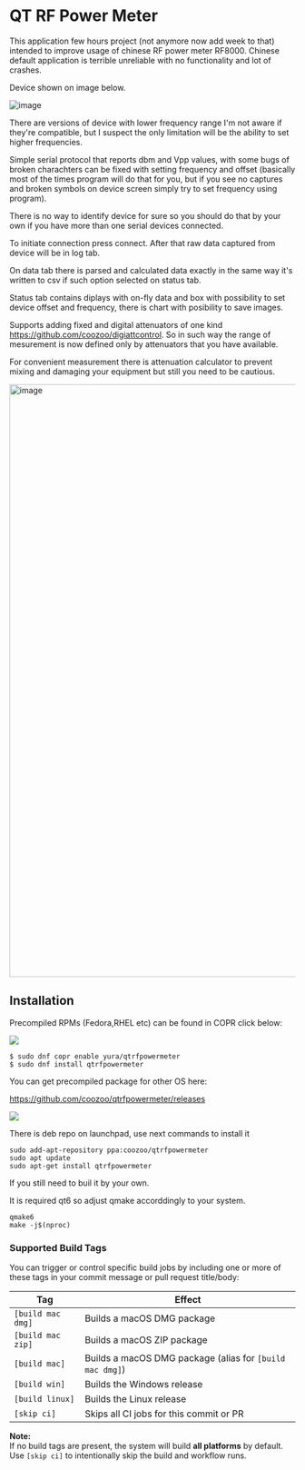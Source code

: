 # QT RF Power Meter
This application few hours project (not anymore now add week to that) intended to improve usage of chinese RF power meter RF8000. Chinese default application is terrible unreliable with no functionality and lot of crashes.

Device shown on image below.

![image](https://github.com/coozoo/qtrfpowermeter/assets/25594311/392a07ee-0ab3-42d0-b2da-7b5d18c994e4)


There are versions of device with lower frequency range I'm not aware if they're compatible, but I suspect the only limitation will be the ability to set higher frequencies.

Simple serial protocol that reports dbm and Vpp values, with some bugs of broken charachters can be fixed with setting frequency and offset (basically most of the times program will do that for you, but if you see no captures and broken symbols on device screen simply try to set frequency using program).

There is no way to identify device for sure so you should do that by your own if you have more than one serial devices connected.

To initiate connection press connect. After that raw data captured from device will be in log tab. 

On data tab there is parsed and calculated data exactly in the same way it's written to csv if such option selected on status tab.

Status tab contains diplays with on-fly data and box with possibility to set device offset and frequency, there is chart with posibility to save images.

Supports adding fixed and digital attenuators of one kind https://github.com/coozoo/digiattcontrol. So in such way the range of mesurement is now defined only by attenuators that you have available.

For convenient measurement there is attenuation calculator to prevent mixing and damaging your equipment but still you need to be cautious.


<img width="1919" height="1044" alt="image" src="https://github.com/user-attachments/assets/8f672b0a-70af-47a0-99fd-940c8c621d2a" />


## Installation

Precompiled RPMs (Fedora,RHEL etc) can be found in COPR click below:

[<img src="https://copr.fedorainfracloud.org/coprs/yura/qtrfpowermeter/package/qtrfpowermeter/status_image/last_build.png"></img>](https://copr.fedorainfracloud.org/coprs/yura/qtrfpowermeter/)

```
$ sudo dnf copr enable yura/qtrfpowermeter
$ sudo dnf install qtrfpowermeter
```

You can get precompiled package for other OS here:

https://github.com/coozoo/qtrfpowermeter/releases

[<img src="https://github.com/coozoo/qtrfpowermeter/workflows/Release_Version/badge.svg"></img>](https://github.com/coozoo/qtrfpowermeter/releases/latest)

There is deb repo on launchpad, use next commands to install it

```
sudo add-apt-repository ppa:coozoo/qtrfpowermeter
sudo apt update
sudo apt-get install qtrfpowermeter
```

If you still need to buil it by your own.

It is required qt6 so adjust qmake accorddingly to your system.

```
qmake6
make -j$(nproc)
```


### Supported Build Tags

You can trigger or control specific build jobs by including one or more of these tags in your commit message or pull request title/body:

| Tag                 | Effect                                                       |
|---------------------|--------------------------------------------------------------|
| `[build mac dmg]`   | Builds a macOS DMG package                                   |
| `[build mac zip]`   | Builds a macOS ZIP package                                   |
| `[build mac]`       | Builds a macOS DMG package (alias for `[build mac dmg]`)     |
| `[build win]`       | Builds the Windows release                                   |
| `[build linux]`     | Builds the Linux release                                     |
| `[skip ci]`         | Skips all CI jobs for this commit or PR                      |

**Note:**  
If no build tags are present, the system will build **all platforms** by default.  
Use `[skip ci]` to intentionally skip the build and workflow runs.



